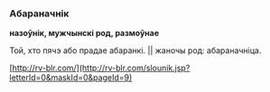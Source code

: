 ### Абараначнік
**назоўнік, мужчынскі род, размоўнае**

Той, хто пячэ або прадае абаранкі. || жаночы род: абараначніца.

<a rel="author">[http://rv-blr.com/](http://rv-blr.com/slounik.jsp?letterId=0&maskId=0&pageId=9)</a>
